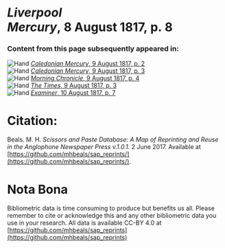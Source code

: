 # *Liverpool Mercury*, 8 August 1817, p. 8  
  
### Content from this page subsequently appeared in:  
![Hand](http://scissorsandpaste.net/wp-content/uploads/2017/06/smallhandpointer.png) [*Caledonian Mercury*, 9 August 1817, p. 2](https://mhbeals.github.io/sap_html/Caledonian-Mercury/Caledonian-Mercury-9-August-1817-p-2)  
![Hand](http://scissorsandpaste.net/wp-content/uploads/2017/06/smallhandpointer.png) [*Caledonian Mercury*, 9 August 1817, p. 3](https://mhbeals.github.io/sap_html/Caledonian-Mercury/Caledonian-Mercury-9-August-1817-p-3)  
![Hand](http://scissorsandpaste.net/wp-content/uploads/2017/06/smallhandpointer.png) [*Morning Chronicle*, 9 August 1817, p. 4](https://mhbeals.github.io/sap_html/Morning-Chronicle/Morning-Chronicle-9-August-1817-p-4)  
![Hand](http://scissorsandpaste.net/wp-content/uploads/2017/06/smallhandpointer.png) [*The Times*, 9 August 1817, p. 3](https://mhbeals.github.io/sap_html/The-Times/The-Times-9-August-1817-p-3)  
![Hand](http://scissorsandpaste.net/wp-content/uploads/2017/06/smallhandpointer.png) [*Examiner*, 10 August 1817, p. 7](https://mhbeals.github.io/sap_html/Examiner/Examiner-10-August-1817-p-7)  


# Citation: 

Beals. M. H. *Scissors and Paste Database: A Map of Reprinting and Reuse in the Anglophone Newspaper Press v.1.0.1.* 2 June 2017. Available at [https://github.com/mhbeals/sap_reprints/](https://github.com/mhbeals/sap_reprints/). 

# Nota Bona

Bibliometric data is time consuming to produce but benefits us all. Please remember to cite or acknowledge this and any other bibliometric data you use in your research. All data is available CC-BY 4.0 at [https://github.com/mhbeals/sap_reprints](https://github.com/mhbeals/sap_reprints)